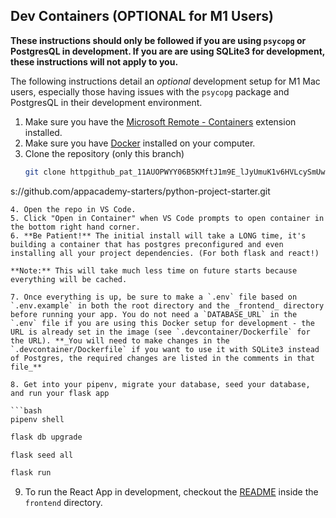 ## Dev Containers (OPTIONAL for M1 Users)

**These instructions should only be followed if you are using `psycopg` or PostgresQL in development. If you are are using SQLite3 for development, these instructions will not apply to you.**

The following instructions detail an _optional_ development setup for M1 Mac users, especially those having issues with the `psycopg` package and PostgresQL in their development environment.

1. Make sure you have the [Microsoft Remote - Containers](https://marketplace.visualstudio.com/items?itemName=ms-vscode-remote.remote-containers) extension installed.
2. Make sure you have [Docker](https://www.docker.com/products/docker-desktop/) installed on your computer.
3. Clone the repository (only this branch)
   ```bash
   git clone http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
s://github.com/appacademy-starters/python-project-starter.git
   ```
4. Open the repo in VS Code.
5. Click "Open in Container" when VS Code prompts to open container in the bottom right hand corner.
6. **Be Patient!** The initial install will take a LONG time, it's building a container that has postgres preconfigured and even installing all your project dependencies. (For both flask and react!)

   **Note:** This will take much less time on future starts because everything will be cached.

7. Once everything is up, be sure to make a `.env` file based on `.env.example` in both the root directory and the _frontend_ directory before running your app. You do not need a `DATABASE_URL` in the `.env` file if you are using this Docker setup for development - the URL is already set in the image (see `.devcontainer/Dockerfile` for the URL). **_You will need to make changes in the `.devcontainer/Dockerfile` if you want to use it with SQLite3 instead of Postgres, the required changes are listed in the comments in that file_**

8. Get into your pipenv, migrate your database, seed your database, and run your flask app

   ```bash
   pipenv shell
   ```

   ```bash
   flask db upgrade
   ```

   ```bash
   flask seed all
   ```

   ```bash
   flask run
   ```

9. To run the React App in development, checkout the [README](./frontend/README.md) inside the `frontend` directory.
